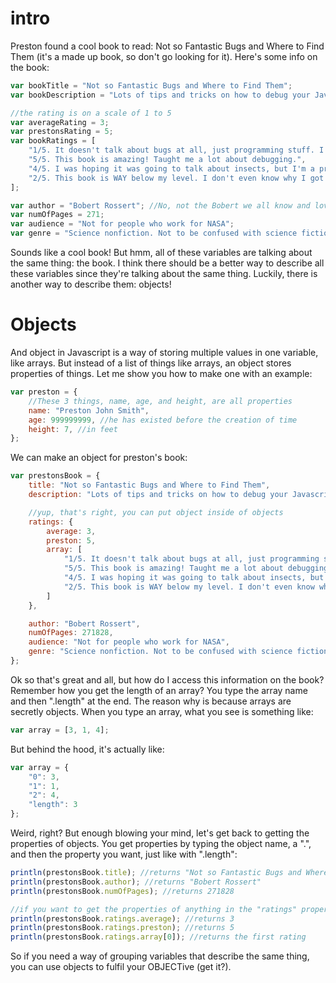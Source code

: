 # intro
Preston found a cool book to read: Not so Fantastic Bugs and Where to Find Them (it's a made up book, so don't go looking for it). Here's some info on the book:
```js
var bookTitle = "Not so Fantastic Bugs and Where to Find Them";
var bookDescription = "Lots of tips and tricks on how to debug your Javascript programs. For debugging C++ programs, try the book 'How to smash sea bugs.'.";

//the rating is on a scale of 1 to 5
var averageRating = 3;
var prestonsRating = 5;
var bookRatings = [
    "1/5. It doesn't talk about bugs at all, just programming stuff. I want a refund!",
    "5/5. This book is amazing! Taught me a lot about debugging.",
    "4/5. I was hoping it was going to talk about insects, but I'm a programmer so I still found it enjoyable.",
    "2/5. This book is WAY below my level. I don't even know why I got it, I work for NASA lol"
];

var author = "Bobert Rossert"; //No, not the Bobert we all know and love. A different bobert.
var numOfPages = 271;
var audience = "Not for people who work for NASA";
var genre = "Science nonfiction. Not to be confused with science fiction.";
```
Sounds like a cool book! But hmm, all of these variables are talking about the same thing: the book. I think there should be a better way to describe all these variables since they're talking about the same thing. Luckily, there is another way to describe them: objects!

# Objects
And object in Javascript is a way of storing multiple values in one variable, like arrays. But instead of a list of things like arrays, an object stores properties of things. Let me show you how to make one with an example:
```js
var preston = {
    //These 3 things, name, age, and height, are all properties
    name: "Preston John Smith",
    age: 999999999, //he has existed before the creation of time
    height: 7, //in feet
};
```
We can make an object for preston's book:
```js
var prestonsBook = {
    title: "Not so Fantastic Bugs and Where to Find Them",
    description: "Lots of tips and tricks on how to debug your Javascript programs. For debugging C++ programs, try the book 'How to smash sea bugs.'.",

    //yup, that's right, you can put object inside of objects
    ratings: {
        average: 3,
        preston: 5,
        array: [
            "1/5. It doesn't talk about bugs at all, just programming stuff. I want a refund!",
            "5/5. This book is amazing! Taught me a lot about debugging.",
            "4/5. I was hoping it was going to talk about insects, but I'm a programmer so I still found it enjoyable.",
            "2/5. This book is WAY below my level. I don't even know why I got it, I work for NASA lol"
        ]
    },

    author: "Bobert Rossert",
    numOfPages: 271828,
    audience: "Not for people who work for NASA",
    genre: "Science nonfiction. Not to be confused with science fiction."
};
```
Ok so that's great and all, but how do I access this information on the book? Remember how you get the length of an array? You type the array name and then ".length" at the end. The reason why is because arrays are secretly objects. When you type an array, what you see is something like:
```js
var array = [3, 1, 4];
```
But behind the hood, it's actually like:
```js
var array = {
    "0": 3,
    "1": 1,
    "2": 4,
    "length": 3
};
```
Weird, right? But enough blowing your mind, let's get back to getting the properties of objects. You get properties by typing the object name, a ".", and then the property you want, just like with ".length":
```js
println(prestonsBook.title); //returns "Not so Fantastic Bugs and Where to Find Them"
println(prestonsBook.author); //returns "Bobert Rossert"
println(prestonsBook.numOfPages); //returns 271828

//if you want to get the properties of anything in the "ratings" property, you have to do it like this:
println(prestonsBook.ratings.average); //returns 3
println(prestonsBook.ratings.preston); //returns 5
println(prestonsBook.ratings.array[0]); //returns the first rating
```
So if you need a way of grouping variables that describe the same thing, you can use objects to fulfil your OBJECTive (get it?).
